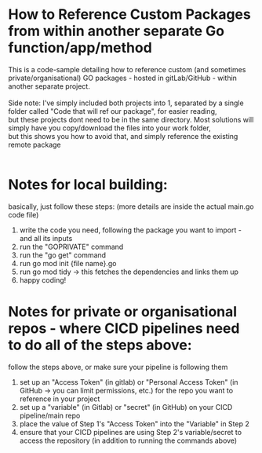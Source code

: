 # How to Reference Custom Packages from within another separate Go function/app/method
This is a code-sample detailing how to reference custom (and sometimes private/organisational) GO packages - hosted in gitLab/GitHub - within another separate project.
<br></br>
Side note: I've simply included both projects into 1, separated by a single folder called "Code that will ref our package", for easier reading,
<br>
but these projects dont need to be in the same directory. Most solutions will simply have you copy/download the files into your work folder, 
<br>but this shows you how to avoid that, and simply reference the existing remote package
<br></br>

# Notes for local building:
basically, just follow these steps: (more details are inside the actual main.go code file)
1. write the code you need, following the package you want to import - and all its inputs
2. run the "GOPRIVATE" command
3. run the "go get" command
4. run go mod init {file name}.go
5. run go mod tidy -> this fetches the dependencies and links them up
6. happy coding!

# Notes for private or organisational repos - where CICD pipelines need to do all of the steps above:
follow the steps above, or make sure your pipeline is following them
1. set up an "Access Token" (in gitlab) or "Personal Access Token" (in GitHub -> you can limit permissions, etc.) for the repo you want to reference in your project
2. set up a "variable" (in Gitlab) or "secret" (in GitHub) on your CICD pipeline/main repo
3. place the value of Step 1's "Access Token" into the "Variable" in Step 2
4. ensure that your CICD pipelines are using Step 2's variable/secret to access the repository (in addition to running the commands above)
